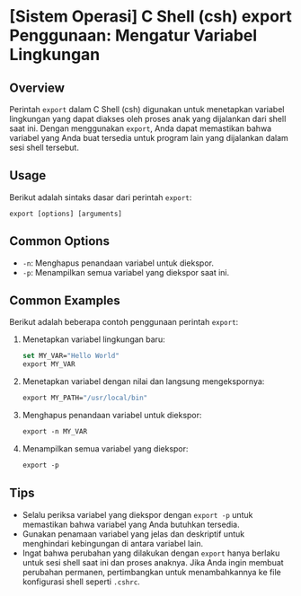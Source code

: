 # [Sistem Operasi] C Shell (csh) export Penggunaan: Mengatur Variabel Lingkungan

## Overview
Perintah `export` dalam C Shell (csh) digunakan untuk menetapkan variabel lingkungan yang dapat diakses oleh proses anak yang dijalankan dari shell saat ini. Dengan menggunakan `export`, Anda dapat memastikan bahwa variabel yang Anda buat tersedia untuk program lain yang dijalankan dalam sesi shell tersebut.

## Usage
Berikut adalah sintaks dasar dari perintah `export`:

```
export [options] [arguments]
```

## Common Options
- `-n`: Menghapus penandaan variabel untuk diekspor.
- `-p`: Menampilkan semua variabel yang diekspor saat ini.

## Common Examples
Berikut adalah beberapa contoh penggunaan perintah `export`:

1. Menetapkan variabel lingkungan baru:
   ```csh
   set MY_VAR="Hello World"
   export MY_VAR
   ```

2. Menetapkan variabel dengan nilai dan langsung mengekspornya:
   ```csh
   export MY_PATH="/usr/local/bin"
   ```

3. Menghapus penandaan variabel untuk diekspor:
   ```csh
   export -n MY_VAR
   ```

4. Menampilkan semua variabel yang diekspor:
   ```csh
   export -p
   ```

## Tips
- Selalu periksa variabel yang diekspor dengan `export -p` untuk memastikan bahwa variabel yang Anda butuhkan tersedia.
- Gunakan penamaan variabel yang jelas dan deskriptif untuk menghindari kebingungan di antara variabel lain.
- Ingat bahwa perubahan yang dilakukan dengan `export` hanya berlaku untuk sesi shell saat ini dan proses anaknya. Jika Anda ingin membuat perubahan permanen, pertimbangkan untuk menambahkannya ke file konfigurasi shell seperti `.cshrc`.